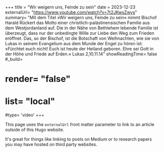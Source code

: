 +++
title = "Wir weigern uns, Feinde zu sein"
date = 2023-12-23
externalUrl= "https://www.youtube.com/watch?v=7t2JKwsZwys"
summary= "Mit dem Titel »Wir weigern uns, Feinde zu sein« nimmt Bischof Harald Rückert das Motto einer christlich-palästinensischen Familie aus dem Westjordanland auf. Die in der Nähe von Bethlehem lebende Familie ist überzeugt, dass nur der unbedingte Wille zur Liebe den Weg zum Frieden eröffnet. Das, so der Bischof, ist die Botschaft von Weihnachten, wie sie von Lukas in seinem Evangelium aus dem Munde der Engel zu hören ist: »Fürchtet euch nicht! Euch ist heute der Heiland geboren. Ehre sei Gott in der Höhe und Friede auf Erden.« Lukas 2,10.11.14"
showReadingTime= false
#_build=
#  render= "false"
#  list= "local"
#type= 'video'
+++

This page uses the `externalUrl` front matter parameter to link to an article outside of this Hugo website.

It's great for things like linking to posts on Medium or to research papers you may have hosted on third party websites.